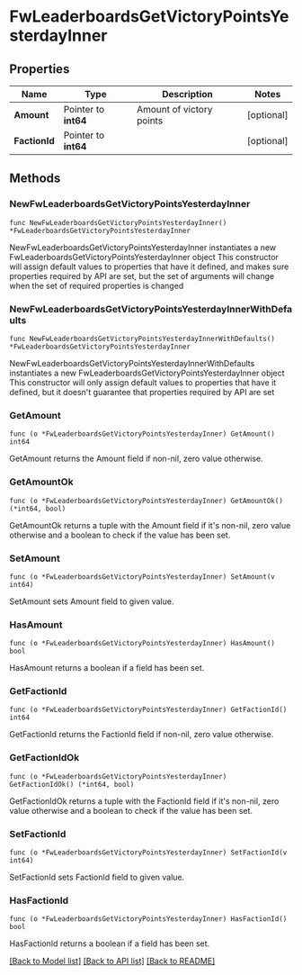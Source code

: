 # FwLeaderboardsGetVictoryPointsYesterdayInner

## Properties

Name | Type | Description | Notes
------------ | ------------- | ------------- | -------------
**Amount** | Pointer to **int64** | Amount of victory points | [optional] 
**FactionId** | Pointer to **int64** |  | [optional] 

## Methods

### NewFwLeaderboardsGetVictoryPointsYesterdayInner

`func NewFwLeaderboardsGetVictoryPointsYesterdayInner() *FwLeaderboardsGetVictoryPointsYesterdayInner`

NewFwLeaderboardsGetVictoryPointsYesterdayInner instantiates a new FwLeaderboardsGetVictoryPointsYesterdayInner object
This constructor will assign default values to properties that have it defined,
and makes sure properties required by API are set, but the set of arguments
will change when the set of required properties is changed

### NewFwLeaderboardsGetVictoryPointsYesterdayInnerWithDefaults

`func NewFwLeaderboardsGetVictoryPointsYesterdayInnerWithDefaults() *FwLeaderboardsGetVictoryPointsYesterdayInner`

NewFwLeaderboardsGetVictoryPointsYesterdayInnerWithDefaults instantiates a new FwLeaderboardsGetVictoryPointsYesterdayInner object
This constructor will only assign default values to properties that have it defined,
but it doesn't guarantee that properties required by API are set

### GetAmount

`func (o *FwLeaderboardsGetVictoryPointsYesterdayInner) GetAmount() int64`

GetAmount returns the Amount field if non-nil, zero value otherwise.

### GetAmountOk

`func (o *FwLeaderboardsGetVictoryPointsYesterdayInner) GetAmountOk() (*int64, bool)`

GetAmountOk returns a tuple with the Amount field if it's non-nil, zero value otherwise
and a boolean to check if the value has been set.

### SetAmount

`func (o *FwLeaderboardsGetVictoryPointsYesterdayInner) SetAmount(v int64)`

SetAmount sets Amount field to given value.

### HasAmount

`func (o *FwLeaderboardsGetVictoryPointsYesterdayInner) HasAmount() bool`

HasAmount returns a boolean if a field has been set.

### GetFactionId

`func (o *FwLeaderboardsGetVictoryPointsYesterdayInner) GetFactionId() int64`

GetFactionId returns the FactionId field if non-nil, zero value otherwise.

### GetFactionIdOk

`func (o *FwLeaderboardsGetVictoryPointsYesterdayInner) GetFactionIdOk() (*int64, bool)`

GetFactionIdOk returns a tuple with the FactionId field if it's non-nil, zero value otherwise
and a boolean to check if the value has been set.

### SetFactionId

`func (o *FwLeaderboardsGetVictoryPointsYesterdayInner) SetFactionId(v int64)`

SetFactionId sets FactionId field to given value.

### HasFactionId

`func (o *FwLeaderboardsGetVictoryPointsYesterdayInner) HasFactionId() bool`

HasFactionId returns a boolean if a field has been set.


[[Back to Model list]](../README.md#documentation-for-models) [[Back to API list]](../README.md#documentation-for-api-endpoints) [[Back to README]](../README.md)


